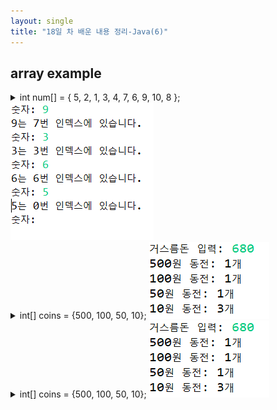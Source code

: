 ```yaml
---
layout: single
title: "18일 차 배운 내용 정리-Java(6)"
---
```

## array example
<details>
<summary>int num[] = { 5, 2, 1, 3, 4, 7, 6, 9, 10, 8 };
<img src="../assets/images/2022-04-12 091759.png">
</summary>
<div markdown="1">
  
```java
Scanner scan = new Scanner(System.in);
int num[] = { 5, 2, 1, 3, 4, 7, 6, 9, 10, 8 };
int input = 0;

while (true) {
  System.out.print("숫자: ");
  input = scan.nextInt();
  for (int i = 0; i < num.length; i++) {
    if (num[i] == input) {
      System.out.println(input + "는 " + i + "번 인덱스에 있습니다.");
    }

  }
}
```
 
</div>
</details>

<details>
<summary>int[] coins = {500, 100, 50, 10};
<img src="../assets/images/2022-04-12 102911.png">
</summary>
<div markdown="1">
  
```java
Scanner scan = new Scanner(System.in);
int[] coins = { 500, 100, 50, 10 };
int change = 0;

System.out.print("거스름돈 입력: ");
change = scan.nextInt();
for (int i = 0; i < coins.length; i++) {
  System.out.println(coins[i] + "원 동전: " + change / coins[i] + "개");
  change %= coins[i];
```
 
</div>
</details>
  
<details>
<summary>int[] coins = {500, 100, 50, 10};
<img src="../assets/images/2022-04-12 102911.png">
</summary>
<div markdown="1">
  
```java
int[] numbers = { 3, 2, 1, 5, 4 };
int min = 0;

System.out.println("정렬전: " + Arrays.toString(numbers));
for (int i = 0; i < numbers.length; i++) {
  for (int j = i; j < numbers.length; j++) {
    if (numbers[i] > numbers[j]) {
      min = numbers[j];
      numbers[j] = numbers[i];
      numbers[i] = min;
    }
  }

}
System.out.println("정렬전: " + Arrays.toString(numbers));
```
 
</div>
</details>
